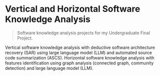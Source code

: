 # Vertical and Horizontal Software Knowledge Analysis
> Software knowledge analysis projects for my Undergraduate Final Project.

Vertical software knowledge analysis with deductive software architecture recovery (SAR) using large language model (LLM) and automated source code summarization (ASCS). Horizontal software knowledge analysis with features identification using graph analysis (connected graph, community detection) and large language model (LLM).

